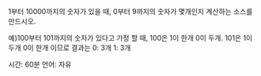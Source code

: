 1부터 10000까지의 숫자가 있을 때,
0부터 9까지의 숫자가 몇개인지 계산하는 소스를 만드시오.

예)100부터 101까지의 숫자가 있다고 가정 할 때, 100은 1이 한개 0이 두개.
  101은 1이 두개 0이 한개 이므로 결과는
  0: 3개
  1: 3개

시간: 60분
언어: 자유
